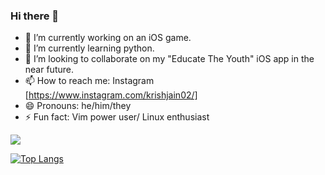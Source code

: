 ### Hi there 👋

- 🔭 I’m currently working on an iOS game.
- 🌱 I’m currently learning python.
- 👯 I’m looking to collaborate on my "Educate The Youth" iOS app in the near future.
- 📫 How to reach me: Instagram [https://www.instagram.com/krishjain02/]
- 😄 Pronouns: he/him/they
- ⚡ Fun fact: Vim power user/ Linux enthusiast


<a href="https://github.com/Krish-sysadmin/github-readme-stats" align="center">
  <img align="center" src="https://github-readme-stats.vercel.app/api?username=Krish-sysadmin&show_icons=true&theme=dracula" />
</a>

[![Top Langs](https://github-readme-stats.vercel.app/api/top-langs/?username=Krish-sysadmin)](https://github.com/Krish-sysadmin/github-readme-stats)
